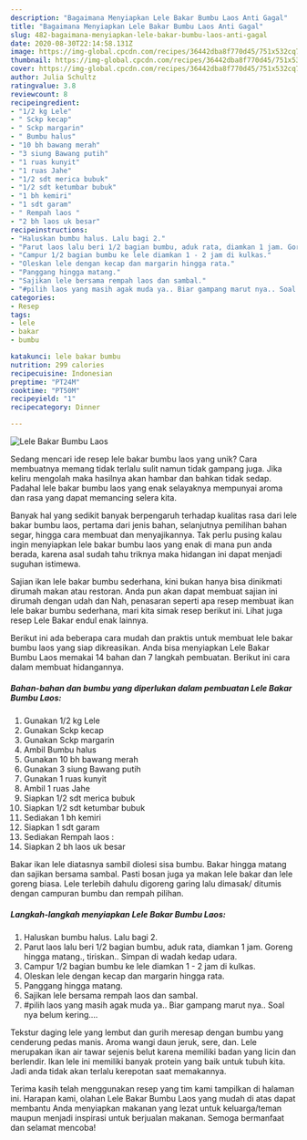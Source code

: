 ```yaml
---
description: "Bagaimana Menyiapkan Lele Bakar Bumbu Laos Anti Gagal"
title: "Bagaimana Menyiapkan Lele Bakar Bumbu Laos Anti Gagal"
slug: 482-bagaimana-menyiapkan-lele-bakar-bumbu-laos-anti-gagal
date: 2020-08-30T22:14:58.131Z
image: https://img-global.cpcdn.com/recipes/36442dba8f770d45/751x532cq70/lele-bakar-bumbu-laos-foto-resep-utama.jpg
thumbnail: https://img-global.cpcdn.com/recipes/36442dba8f770d45/751x532cq70/lele-bakar-bumbu-laos-foto-resep-utama.jpg
cover: https://img-global.cpcdn.com/recipes/36442dba8f770d45/751x532cq70/lele-bakar-bumbu-laos-foto-resep-utama.jpg
author: Julia Schultz
ratingvalue: 3.8
reviewcount: 8
recipeingredient:
- "1/2 kg Lele"
- " Sckp kecap"
- " Sckp margarin"
- " Bumbu halus"
- "10 bh bawang merah"
- "3 siung Bawang putih"
- "1 ruas kunyit"
- "1 ruas Jahe"
- "1/2 sdt merica bubuk"
- "1/2 sdt ketumbar bubuk"
- "1 bh kemiri"
- "1 sdt garam"
- " Rempah laos "
- "2 bh laos uk besar"
recipeinstructions:
- "Haluskan bumbu halus. Lalu bagi 2."
- "Parut laos lalu beri 1/2 bagian bumbu, aduk rata, diamkan 1 jam. Goreng hingga matang., tiriskan.. Simpan di wadah kedap udara."
- "Campur 1/2 bagian bumbu ke lele diamkan 1 - 2 jam di kulkas."
- "Oleskan lele dengan kecap dan margarin hingga rata."
- "Panggang hingga matang."
- "Sajikan lele bersama rempah laos dan sambal."
- "#pilih laos yang masih agak muda ya.. Biar gampang marut nya.. Soal nya belum kering...."
categories:
- Resep
tags:
- lele
- bakar
- bumbu

katakunci: lele bakar bumbu 
nutrition: 299 calories
recipecuisine: Indonesian
preptime: "PT24M"
cooktime: "PT50M"
recipeyield: "1"
recipecategory: Dinner

---
```



![Lele Bakar Bumbu Laos](https://img-global.cpcdn.com/recipes/36442dba8f770d45/751x532cq70/lele-bakar-bumbu-laos-foto-resep-utama.jpg)

Sedang mencari ide resep lele bakar bumbu laos yang unik? Cara membuatnya memang tidak terlalu sulit namun tidak gampang juga. Jika keliru mengolah maka hasilnya akan hambar dan bahkan tidak sedap. Padahal lele bakar bumbu laos yang enak selayaknya mempunyai aroma dan rasa yang dapat memancing selera kita.

Banyak hal yang sedikit banyak berpengaruh terhadap kualitas rasa dari lele bakar bumbu laos, pertama dari jenis bahan, selanjutnya pemilihan bahan segar, hingga cara membuat dan menyajikannya. Tak perlu pusing kalau ingin menyiapkan lele bakar bumbu laos yang enak di mana pun anda berada, karena asal sudah tahu triknya maka hidangan ini dapat menjadi suguhan istimewa.

Sajian ikan lele bakar bumbu sederhana, kini bukan hanya bisa dinikmati dirumah makan atau restoran. Anda pun akan dapat membuat sajian ini dirumah dengan udah dan Nah, penasaran seperti apa resep membuat ikan lele bakar bumbu sederhana, mari kita simak resep berikut ini. Lihat juga resep Lele Bakar endul enak lainnya.


Berikut ini ada beberapa cara mudah dan praktis untuk membuat lele bakar bumbu laos yang siap dikreasikan. Anda bisa menyiapkan Lele Bakar Bumbu Laos memakai 14 bahan dan 7 langkah pembuatan. Berikut ini cara dalam membuat hidangannya.

<!--inarticleads1-->

##### Bahan-bahan dan bumbu yang diperlukan dalam pembuatan Lele Bakar Bumbu Laos:

1. Gunakan 1/2 kg Lele
1. Gunakan  Sckp kecap
1. Gunakan  Sckp margarin
1. Ambil  Bumbu halus
1. Gunakan 10 bh bawang merah
1. Gunakan 3 siung Bawang putih
1. Gunakan 1 ruas kunyit
1. Ambil 1 ruas Jahe
1. Siapkan 1/2 sdt merica bubuk
1. Siapkan 1/2 sdt ketumbar bubuk
1. Sediakan 1 bh kemiri
1. Siapkan 1 sdt garam
1. Sediakan  Rempah laos :
1. Siapkan 2 bh laos uk besar


Bakar ikan lele diatasnya sambil diolesi sisa bumbu. Bakar hingga matang dan sajikan bersama sambal. Pasti bosan juga ya makan lele bakar dan lele goreng biasa. Lele terlebih dahulu digoreng garing lalu dimasak/ ditumis dengan campuran bumbu dan rempah pilihan. 

<!--inarticleads2-->

##### Langkah-langkah menyiapkan Lele Bakar Bumbu Laos:

1. Haluskan bumbu halus. Lalu bagi 2.
1. Parut laos lalu beri 1/2 bagian bumbu, aduk rata, diamkan 1 jam. Goreng hingga matang., tiriskan.. Simpan di wadah kedap udara.
1. Campur 1/2 bagian bumbu ke lele diamkan 1 - 2 jam di kulkas.
1. Oleskan lele dengan kecap dan margarin hingga rata.
1. Panggang hingga matang.
1. Sajikan lele bersama rempah laos dan sambal.
1. #pilih laos yang masih agak muda ya.. Biar gampang marut nya.. Soal nya belum kering....


Tekstur daging lele yang lembut dan gurih meresap dengan bumbu yang cenderung pedas manis. Aroma wangi daun jeruk, sere, dan. Lele merupakan ikan air tawar sejenis belut karena memiliki badan yang licin dan berlendir. Ikan lele ini memiliki banyak protein yang baik untuk tubuh kita. Jadi anda tidak akan terlalu kerepotan saat memakannya. 

Terima kasih telah menggunakan resep yang tim kami tampilkan di halaman ini. Harapan kami, olahan Lele Bakar Bumbu Laos yang mudah di atas dapat membantu Anda menyiapkan makanan yang lezat untuk keluarga/teman maupun menjadi inspirasi untuk berjualan makanan. Semoga bermanfaat dan selamat mencoba!
